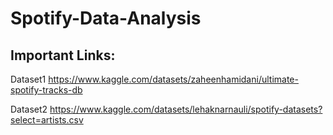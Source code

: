 # Spotify-Data-Analysis
## Important Links:
Dataset1 https://www.kaggle.com/datasets/zaheenhamidani/ultimate-spotify-tracks-db

Dataset2 https://www.kaggle.com/datasets/lehaknarnauli/spotify-datasets?select=artists.csv
